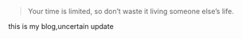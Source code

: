 > Your time is limited, so don’t waste it living someone else’s life. 

this is my blog,uncertain update